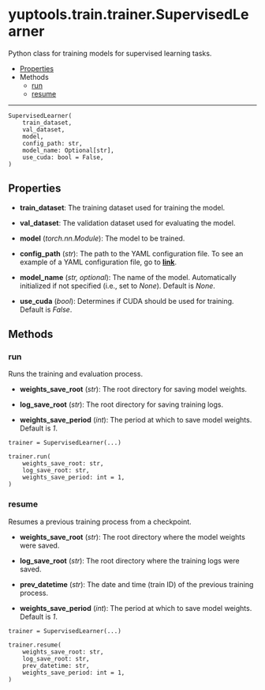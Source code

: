 # yuptools.train.trainer.SupervisedLearner

Python class for training models for supervised learning tasks.


- [Properties](#properties)
- Methods
  - [run](#run)
  - [resume](#resume)


---


```
SupervisedLearner(
    train_dataset,
    val_dataset,
    model,
    config_path: str,
    model_name: Optional[str],
    use_cuda: bool = False,
)
```

## Properties

- **train_dataset**:
The training dataset used for training the model.

- **val_dataset**:
The validation dataset used for evaluating the model.

- **model** (*torch.nn.Module*):
The model to be trained.

- **config_path** (*str*):
The path to the YAML configuration file.
To see an example of a YAML configuration file, go to
[**link**](../../src/yuptools/train/config_examples/imagenet_config.yaml).

- **model_name** (*str, optional*):
The name of the model.
Automatically initialized if not specified (i.e., set to *None*).
Default is *None*.

- **use_cuda** (*bool*):
Determines if CUDA should be used for training.
Default is *False*.


## Methods


### run

Runs the training and evaluation process.

- **weights_save_root** (*str*):
The root directory for saving model weights.

- **log_save_root** (*str*):
The root directory for saving training logs.

- **weights_save_period** (*int*):
The period at which to save model weights.
Default is *1*.

```
trainer = SupervisedLearner(...)

trainer.run(
    weights_save_root: str,
    log_save_root: str,
    weights_save_period: int = 1,
)
```


### resume

Resumes a previous training process from a checkpoint.

- **weights_save_root** (*str*):
The root directory where the model weights were saved.

- **log_save_root** (*str*):
The root directory where the training logs were saved.

- **prev_datetime** (*str*):
The date and time (train ID) of the previous training process.

- **weights_save_period** (*int*):
The period at which to save model weights.
Default is *1*.

```
trainer = SupervisedLearner(...)

trainer.resume(
    weights_save_root: str,
    log_save_root: str,
    prev_datetime: str,
    weights_save_period: int = 1,
)
```
